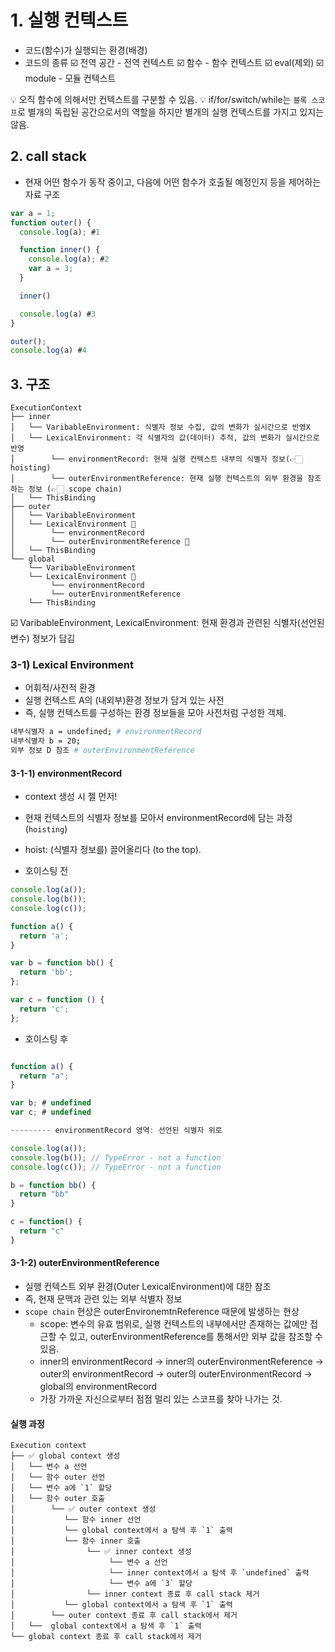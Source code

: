 # 1. 실행 컨텍스트

- 코드(함수)가 실행되는 환경(배경)
- 코드의 종류
  ☑️ 전역 공간 - 전역 컨텍스트
  ☑️ 함수 - 함수 컨텍스트
  ☑️ eval(제외)
  ☑️ module - 모듈 컨텍스트

💡 오직 함수에 의해서만 컨텍스트를 구분할 수 있음.
💡 if/for/switch/while는 `블록 스코프`로 별개의 독립된 공간으로서의 역할을 하지만 별개의 실행 컨텍스트를 가지고 있지는 않음.

## 2. call stack

- 현재 어떤 함수가 동작 중이고, 다음에 어떤 함수가 호출될 예정인지 등을 제어하는 자료 구조

```js
var a = 1;
function outer() {
  console.log(a); #1

  function inner() {
    console.log(a); #2
    var a = 3;
  }

  inner()

  console.log(a) #3
}

outer();
console.log(a) #4
```

## 3. 구조

```
ExecutionContext
├── inner
│   └── VaribableEnvironment: 식별자 정보 수집, 값의 변화가 실시간으로 반영X
│   └── LexicalEnvironment: 각 식별자의 값(데이터) 추적, 값의 변화가 실시간으로 반영
│        └── environmentRecord: 현재 실행 컨텍스트 내부의 식별자 정보(👉🏻 hoisting)
│        └── outerEnvironmentReference: 현재 실행 컨텍스트의 외부 환경을 참조하는 정보 (👉🏻 scope chain)
│   └── ThisBinding
├── outer
│   └── VaribableEnvironment
│   └── LexicalEnvironment 📌
│        └── environmentRecord
│        └── outerEnvironmentReference 📌
│   └── ThisBinding
└── global
    └── VaribableEnvironment
    └── LexicalEnvironment 📌
         └── environmentRecord
         └── outerEnvironmentReference
    └── ThisBinding
```

☑️ VaribableEnvironment, LexicalEnvironment: 현재 환경과 관련된 식별자(선언된 변수) 정보가 담김

### 3-1) Lexical Environment

- 어휘적/사전적 환경
- 실행 컨텍스트 A의 (내외부)환경 정보가 담겨 있는 사전
- 즉, 실행 컨텍스트를 구성하는 환경 정보들을 모아 사전처럼 구성한 객체.

```bash
내부식별자 a = undefined; # environmentRecord
내부식별자 b = 20;
외부 정보 D 참조 # outerEnvironmentReference
```

#### 3-1-1) environmentRecord

- context 생성 시 젤 먼저!
- 현재 컨텍스트의 식별자 정보를 모아서 environmentRecord에 담는 과정(`hoisting`)
- hoist: (식별자 정보를) 끌어올리다 (to the top).

- 호이스팅 전

```js
console.log(a());
console.log(b());
console.log(c());

function a() {
  return 'a';
}

var b = function bb() {
  return 'bb';
};

var c = function () {
  return 'c';
};
```

- 호이스팅 후

```js

function a() {
  return "a";
}

var b; # undefined
var c; # undefined

--------- environmentRecord 영역: 선언된 식별자 위로

console.log(a());
console.log(b()); // TypeError - not a function
console.log(c()); // TypeError - not a function

b = function bb() {
  return "bb"
}

c = function() {
  return "c"
}

```

#### 3-1-2) outerEnvironmentReference

- 실행 컨텍스트 외부 환경(Outer LexicalEnvironment)에 대한 참조
- 즉, 현재 문맥과 관련 있는 외부 식별자 정보
- `scope chain` 현상은 outerEnvironemtnReference 때문에 발생하는 현상
  - scope: 변수의 유효 범위로, 실행 컨텍스트의 내부에서만 존재하는 값에만 접근할 수 있고, outerEnvironmentReference를 통해서만 외부 값을 참조할 수 있음.
  - inner의 environmentRecord -> inner의 outerEnvironmentReference -> outer의 environmentRecord -> outer의 outerEnvironmentRecord -> global의 environmentRecord
  - 가장 가까운 자신으로부터 점점 멀리 있는 스코프를 찾아 나가는 것.

#### 실행 과정

```
Execution context
├── ✅ global context 생성
│   └── 변수 a 선언
│   └── 함수 outer 선언
│   └── 변수 a에 `1` 할당
│   └── 함수 outer 호출
│        └── ✅ outer context 생성
│           └── 함수 inner 선언
│           └── global context에서 a 탐색 후 `1` 출력
│           └── 함수 inner 호출
│                └── ✅ inner context 생성
│                     └── 변수 a 선언
│                     └── inner context에서 a 탐색 후 `undefined` 출력
│                     └── 변수 a에 `3` 할당
│                └── inner context 종료 후 call stack 제거
│           └── global context에서 a 탐색 후 `1` 출력
│        └── outer context 종료 후 call stack에서 제거
│   └──  global context에서 a 탐색 후 `1` 출력
└── global context 종료 후 call stack에서 제거
```
